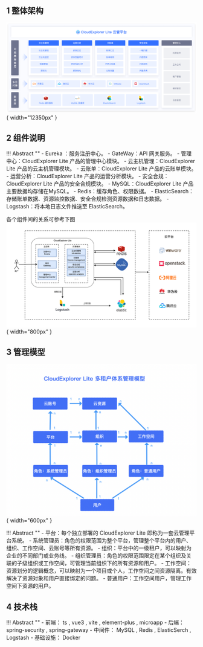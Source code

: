## 1 整体架构

![整体架构](./img/systemarch/systemarch.png){ width="12350px" }

## 2 组件说明

!!! Abstract ""
    - Eureka ：服务注册中心。
    - GateWay：API 网关服务。
    - 管理中心：CloudExplorer Lite 产品的管理中心模块。
    - 云主机管理：CloudExplorer Lite 产品的云主机管理模块。
    - 云账单：CloudExplorer Lite 产品的云账单模块。
    - 运营分析：CloudExplorer Lite 产品的运营分析模块。
    - 安全合规：CloudExplorer Lite 产品的安全合规模块。
    - MySQL：CloudExplorer Lite 产品主要数据均存储在MySQL。
    - Redis：缓存角色、权限数据。
    - ElasticSearch：存储账单数据、资源监控数据、安全合规检测资源数据和日志数据。
    - Logstash：将本地日志文件推送至 ElasticSearch。

各个组件间的关系可参考下图  
![组件说明](./img/systemarch/components.png){ width="800px" }

## 3 管理模型

![管理模型](./img/systemarch/管理模型.png){ width="600px" }

!!! Abstract ""
    - 平台：每个独立部署的 CloudExplorer Lite 即称为一套云管理平台系统。
    - 系统管理员：角色的权限范围为整个平台，管理整个平台内的用户、组织、工作空间、云账号等所有资源。
    - 组织：平台中的一级租户，可以映射为企业的不同部门或业务线。
    - 组织管理员：角色的权限范围限定在某个组织及关联的子级组织或工作空间，可管理当前组织下的所有资源和用户。
    - 工作空间：资源划分的逻辑概念，可以映射为一个项目或个人，工作空间之间资源隔离。有效解决了资源对象和用户直接绑定的问题。
    - 普通用户：工作空间用户，管理工作空间下资源的用户。
    
## 4 技术栈

!!! Abstract ""
    - 前端： ts , vue3 , vite , element-plus , microapp
    - 后端： spring-security , spring-gateway
    - 中间件： MySQL , Redis , ElasticSerch , Logstash
    - 基础设施： Docker